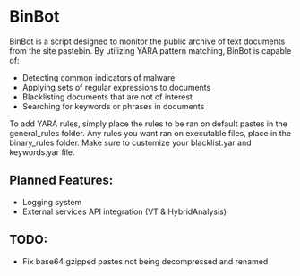 # BinBot
BinBot is a script designed to monitor the public archive of text documents from the site pastebin.
By utilizing YARA pattern matching, BinBot is capable of:
* Detecting common indicators of malware
* Applying sets of regular expressions to documents
* Blacklisting documents that are not of interest
* Searching for keywords or phrases in documents

To add YARA rules, simply place the rules to be ran on default pastes in the general_rules folder.
Any rules you want ran on executable files, place in the binary_rules folder.
Make sure to customize your blacklist.yar and keywords.yar file. 

## Planned Features:
* Logging system
* External services API integration (VT & HybridAnalysis)


## TODO:
- Fix base64 gzipped pastes not being decompressed and renamed
